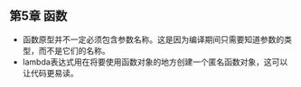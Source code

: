 ## 第5章 函数
- 函数原型并不一定必须包含参数名称。这是因为编译期间只需要知道参数的类型，而不是它们的名称。
- lambda表达式用在将要使用函数对象的地方创建一个匿名函数对象，这可以让代码更易读。